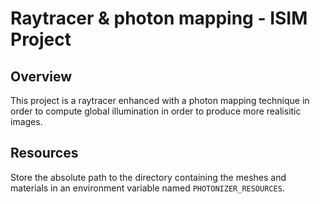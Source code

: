 # Raytracer & photon mapping - ISIM Project

## Overview
This project is a raytracer enhanced with a photon mapping technique in
order to compute global illumination in order to produce more realisitic
images.

## Resources
Store the absolute path to the directory containing the meshes and materials
in an environment variable named `PHOTONIZER_RESOURCES`.
